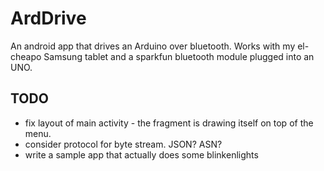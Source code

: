 # ArdDrive
An android app that drives an Arduino over bluetooth. Works with my el-cheapo Samsung tablet and a sparkfun bluetooth module plugged into an UNO.

## TODO
* fix layout of main activity - the fragment is drawing itself on top of the menu.
* consider protocol for byte stream. JSON? ASN?
* write a sample app that actually does some blinkenlights
